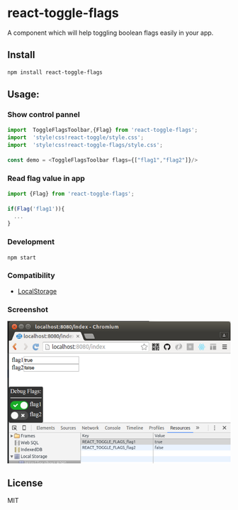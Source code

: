 # react-toggle-flags

A component which will help toggling boolean flags easily in your app.

## Install

```sh
npm install react-toggle-flags
```

## Usage:

### Show control pannel

```js
import  ToggleFlagsToolbar,{Flag} from 'react-toggle-flags';
import  'style!css!react-toggle/style.css';
import  'style!css!react-toggle-flags/style.css';

const demo = <ToggleFlagsToolbar flags={["flag1","flag2"]}/>
```

### Read flag value in app

```js
import {Flag} from 'react-toggle-flags';

if(Flag('flag1')){
  ...
}
```
### Development

```sh
npm start
```

### Compatibility

* [LocalStorage](http://caniuse.com/#feat=namevalue-storage)

### Screenshot

![screenshot](docs/screenshot.png)

## License

MIT